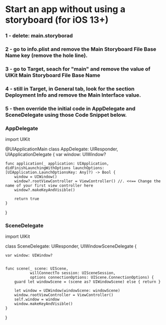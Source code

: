# Start an app without using a storyboard (for iOS 13+)
### 1 - delete: main.storyborad
### 2 - go to info.plist and remove the Main Storyboard File Base Name key (remove the hole line).
### 3 - go to Target, seach for "main" and remove the value of UIKit Main Storyboard File Base Name
### 4 - still in Target, in General tab, look for the section Deployment Info and remove the Main Interface value.
### 5 - then override the initial code in AppDelegate and SceneDelegate using those Code Snippet below.

### AppDelegate

import UIKit

@UIApplicationMain
class AppDelegate: UIResponder, UIApplicationDelegate {
    var window: UIWindow?
    
    func application(_ application: UIApplication, didFinishLaunchingWithOptions launchOptions: [UIApplication.LaunchOptionsKey: Any]?) -> Bool {
        window = UIWindow()
        window?.rootViewController = ViewController() //. <<== Change the name of your first view controller here
        window?.makeKeyAndVisible()
    
        return true
    }
}

### SceneDelegate
import UIKit

class SceneDelegate: UIResponder, UIWindowSceneDelegate {

    var window: UIWindow?


    func scene(_ scene: UIScene,
               willConnectTo session: UISceneSession,
               options connectionOptions: UIScene.ConnectionOptions) {
        guard let windowScene = (scene as? UIWindowScene) else { return }

        let window = UIWindow(windowScene: windowScene)
        window.rootViewController = ViewController()
        self.window = window
        window.makeKeyAndVisible()
    }
}
